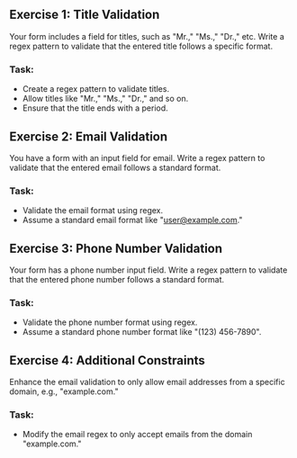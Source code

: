 ## Exercise 1: Title Validation

Your form includes a field for titles, such as "Mr.," "Ms.," "Dr.," etc. Write a regex pattern to validate that the entered title follows a specific format.

### Task:

* Create a regex pattern to validate titles.
* Allow titles like "Mr.," "Ms.," "Dr.," and so on.
* Ensure that the title ends with a period.


## Exercise 2: Email Validation

You have a form with an input field for email. Write a regex pattern to validate that the entered email follows a standard format.

### Task:

* Validate the email format using regex.
* Assume a standard email format like "user@example.com."


## Exercise 3: Phone Number Validation

Your form has a phone number input field. Write a regex pattern to validate that the entered phone number follows a standard format.

### Task:

* Validate the phone number format using regex.
* Assume a standard phone number format like "(123) 456-7890".


## Exercise 4: Additional Constraints

Enhance the email validation to only allow email addresses from a specific domain, e.g., "example.com."

### Task:

* Modify the email regex to only accept emails from the domain "example.com."